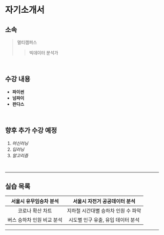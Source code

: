 # 자기소개서

## 소속

> 멀티캠퍼스
>
> > 빅데이터 분석가

<br>

## 수강 내용

- **파이썬**
- **넘파이**
- **판다스**

<br>

## 향후 추가 수강 예정

1. *머신러닝*
2. *딥러닝*
3.  *알고리즘*

<br>

<hr>

## 실습 목록

|  서울시 유무임승차 분석   |    서울시 자전거 공공데이터 분석    |
| :-----------------------: | :---------------------------------: |
|     코로나 확산 차트      | 지하철 시간대별 승하차 인원 수 파악 |
| 버스 승하차 인원 비교 분석 | 시도별 인구 유출, 유입 데이터 분석  |

<hr>
